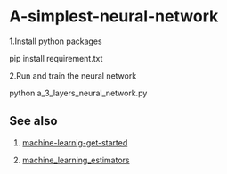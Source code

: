 # A-simplest-neural-network

1.Install python packages

pip install requirement.txt

2.Run and train the neural network

python a_3_layers_neural_network.py

## See also

1. [machine-learnig-get-started](https://github.com/L53317/machine-learnig-get-started/)

2. [machine_learning_estimators](https://github.com/L53317/machine_learning_estimators)
